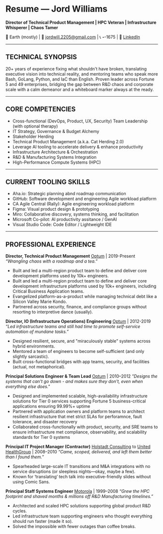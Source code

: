 # Resume — Jord Williams

**Director of Technical Product Management | HPC Veteran | Infrastructure Whisperer | Chaos Tamer**

📍 Earth (mostly) | 📧 jordwill.2205@gmail.com | 📞 ***-***-1675 | 🔗 [LinkedIn](https://www.linkedin.com/in/jordanna-williams-011579aa/)  

---

## TECHNICAL SYNOPSIS
20+ years of experience fixing what shouldn't have broken, translating executive vision into technical reality, and mentoring teams who speak more Bash, GoLang, Python, and IaC  than English. Proven leader across Fortune 5 and 49 enterprises, bridging the gap between R&D chaos and corporate scale with a calm demeanor and a whiteboard marker always at the ready.

---

## CORE COMPETENCIES
- Cross-functional (DevOps, Product, UX, Security) Team Leadership (with optional therapy)
- IT Strategy, Governance & Budget Alchemy
- Stakeholder Herding
- Technical Product Management (a.k.a. Cat Herding 2.0)
- Leverage AI tooling to accelerate delivery & enhance productivity
- Infrastructure Architecture & Orchestration
- R&D & Manufacturing Systems Integration
- High-Performance Compute Systems (HPC)

---

## CURRENT TOOLING SKILLS
- Aha.io: Strategic planning abnd roadmap communication
- GitHub: Software development and engineering Agile workload platform
- CA Agile Central (Rally): Agile engineering workload platform
- Figma: Visual product design & prototyping 
- Miro: Collaborative discovery, systems thinking, and facilitation
- Microsoft Co-pilot: AI productivity assitance / GenAI
- Visual Studio Code: Code Editor / Lightweight IDE

---
## PROFESSIONAL EXPERIENCE
**Director, Technical Product Management**
[Optum](https://www.optum.com/en/about-us.html) | 2019-Present
   *“Wrangling chaos with a roadmap and a tea.”*
- Built and led a multi-region product team to define and deliver core development platforms used by 10k+ engineers.
- Built and led a multi-region product team to define and deliver core development infrastructure platforms used by 10k+ engineers, including Critical Business Application teams.
- Evangelized platform-as-a-product while managing technical debt like a Silicon Valley Marie Kondo.
- Partnered across security, finance, and compliance groups without resorting to interpretive dance (usually).

**Director, IO (Infrastructure Operations) Engineering**
[Optum](https://www.optum.com/en/about-us.html) | 2012-2019
   *“Led infrastructure teams and still had time to promote self-service automation of mundane tasks.”*
- Designed resilient, secure, and "miraculously stable" systems across hybrid environments.
- Mentored a team of engineers to become self-sufficient (and only slightly sarcastic).
- Built cross-functional bridges with app teams, security, and facilities (actual, not metaphorical).

**Principal Solutions Engineer & Team Lead**
[Optum](https://www.optum.com/en/about-us.html)  | 2010–2012
   *"Designs the systems that can't go down - and makes sure they don't, even when everything else does."*
- Designed and implemented scalable, high-availability infrastructure solutions for Tier 0 services supporting Fortune 5 business-critical applications ensuring 99.99%+ uptime
- Partnered with application owners and platform teams to architect resilient infrastructure that met strict SLAs for perforamnce, fault tolerance, and disaster recovery
- Collaborated cross-functionally with product, security, and SRE teams to ensure infrastructure met compliance, observability, and scalability standards for Tier 0 systems

**Principal IT Project Manager (Contractor)**
[Holstadt Consulting](https://www.hollstadt.com/) to [United HealthGroup](https://www.unitedhealthgroup.com/) | 2008–2010
   *“Came, scoped, delivered, and left them better than I found them.”*
- Spearheaded large-scale IT transitions and M&A integrations with no service disruptions (or sleepless nights—okay, maybe a few).
- Known for ‘translating’ tech talk into executive-friendly slides without using Comic Sans.

**Principal Staff Systems Engineer**
[Motorola](https://www.motorola.com/) | 1999–2008
   *“Grew the HPC footprint and shaved months & millions off R&D Manufacturing timelines.”*
- Architected and scaled HPC solutions supporting global product R&D cycles.
- Led infrastructure team supporting engineers who thought everything should run faster (made it so).
- Solved the impossible with fewer outages than coffee breaks.
 
